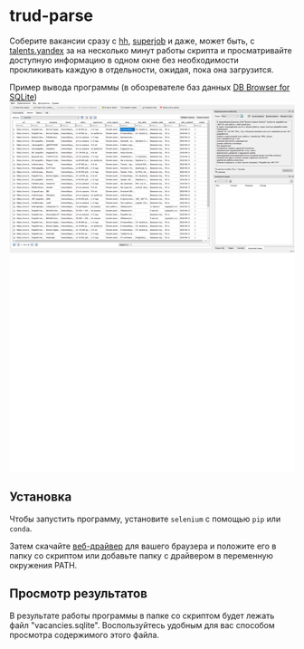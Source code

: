 trud-parse
==========

Соберите вакансии сразу с [hh](hh.ru), [superjob](superjob.ru) и даже, может быть, с [talents.yandex](talents.yandex.ru)
за на несколько минут работы скрипта и просматривайте доступную информацию в одном окне
без необходимости прокликивать каждую в отдельности, ожидая, пока она загрузится.

Пример вывода программы (в обозревателе баз данных [DB Browser for SQLite](https://sqlitebrowser.org))
![example](example.png)

Установка
---------

Чтобы запустить программу, установите `selenium` с помощью `pip` или `conda`.

Затем скачайте [веб-драйвер](https://www.seleniumhq.org/download/) для вашего браузера и положите его в папку со скриптом или добавьте папку с драйвером в переменную окружения PATH.

Просмотр результатов
--------------------

В результате работы программы в папке со скриптом будет лежать файл "vacancies.sqlite". Воспользуйтесь
удобным для вас способом просмотра содержимого этого файла.
